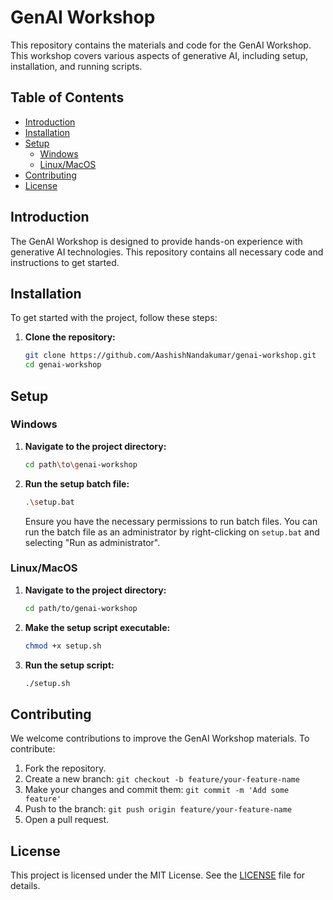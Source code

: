 # GenAI Workshop

This repository contains the materials and code for the GenAI Workshop. This workshop covers various aspects of generative AI, including setup, installation, and running scripts.

## Table of Contents

- [Introduction](#introduction)
- [Installation](#installation)
- [Setup](#setup)
  - [Windows](#windows)
  - [Linux/MacOS](#linux/macos)
- [Contributing](#contributing)
- [License](#license)

## Introduction

The GenAI Workshop is designed to provide hands-on experience with generative AI technologies. This repository contains all necessary code and instructions to get started.

## Installation

To get started with the project, follow these steps:

1. **Clone the repository:**
   ```bash
   git clone https://github.com/AashishNandakumar/genai-workshop.git
   cd genai-workshop
   ```

## Setup

### Windows

1. **Navigate to the project directory:**

   ```bash
   cd path\to\genai-workshop
   ```

2. **Run the setup batch file:**

   ```bash
   .\setup.bat
   ```

   Ensure you have the necessary permissions to run batch files. You can run the batch file as an administrator by right-clicking on `setup.bat` and selecting "Run as administrator".

### Linux/MacOS

1. **Navigate to the project directory:**

   ```bash
   cd path/to/genai-workshop
   ```

2. **Make the setup script executable:**

   ```bash
   chmod +x setup.sh
   ```

3. **Run the setup script:**
   ```bash
   ./setup.sh
   ```

## Contributing

We welcome contributions to improve the GenAI Workshop materials. To contribute:

1. Fork the repository.
2. Create a new branch: `git checkout -b feature/your-feature-name`
3. Make your changes and commit them: `git commit -m 'Add some feature'`
4. Push to the branch: `git push origin feature/your-feature-name`
5. Open a pull request.

## License

This project is licensed under the MIT License. See the [LICENSE](LICENSE) file for details.
